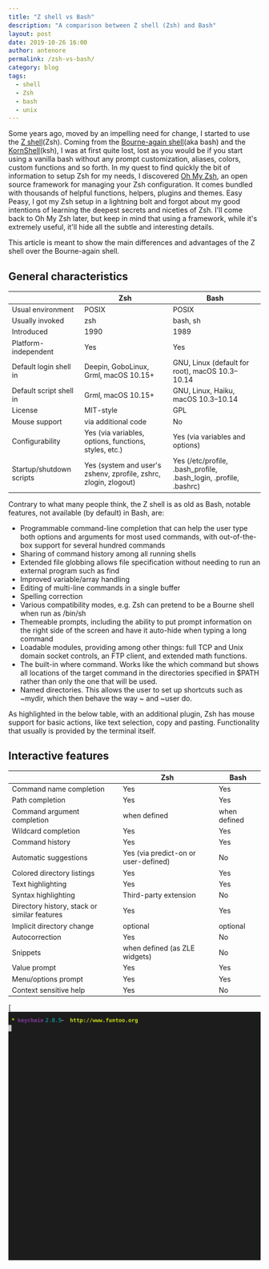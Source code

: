 ```yaml
---
title: "Z shell vs Bash"
description: "A comparison between Z shell (Zsh) and Bash"
layout: post
date: 2019-10-26 16:00
author: antenore
permalink: /zsh-vs-bash/
category: blog
tags:
  - shell
  - Zsh
  - bash
  - unix
---
```


Some years ago, moved by an impelling need for change, I started to use the [Z shell](en.wikipedia.org/wiki/Z_shell)(Zsh). Coming from the [Bourne-again shell](https://en.wikipedia.org/wiki/Bash_(Unix_shell))(aka bash) and the [KornShell](https://en.wikipedia.org/wiki/KornShell)(ksh), I was at first quite lost, lost as you would be if you start using a vanilla bash without any prompt customization, aliases, colors, custom functions and so forth. In my quest to find quickly the bit of information to setup Zsh for my needs, I discovered [Oh My Zsh](https://ohmyz.sh/), an open source framework for managing your Zsh configuration. It comes bundled with thousands of helpful functions, helpers, plugins and themes. Easy Peasy, I got my Zsh setup in a lightning bolt and forgot about my good intentions of learning the deepest secrets and niceties of Zsh. I'll come back to Oh My Zsh later, but keep in mind that using a framework, while it's extremely useful, it'll hide all the subtle and interesting details.

This article is meant to show the main differences and advantages of the Z shell over the Bourne-again shell.

## General characteristics

|                          | Zsh                                                              | Bash                                                              |
| ------------------------ | ---                                                              | ----                                                              |
| Usual environment        | POSIX                                                            | POSIX                                                             |
| Usually invoked          | zsh                                                              | bash, sh                                                          |
| Introduced               | 1990                                                             | 1989                                                              |
| Platform-independent     | Yes                                                              | Yes                                                               |
| Default login shell in   | Deepin, GoboLinux, Grml, macOS 10.15+                            | GNU, Linux (default for root), macOS 10.3–10.14                   |
| Default script shell in  | Grml, macOS 10.15+                                               | GNU, Linux, Haiku, macOS 10.3–10.14                               |
| License                  | MIT-style                                                        | GPL                                                               |
| Mouse support            | via additional code                                              | No                                                                |
| Configurability          | Yes (via variables, options, functions, styles, etc.)            | Yes (via variables and options)                                   |
| Startup/shutdown scripts | Yes (system and user's zshenv, zprofile, zshrc, zlogin, zlogout) | Yes (/etc/profile, .bash_profile, .bash_login, .profile, .bashrc) |

Contrary to what many people think, the Z shell is as old as Bash, notable features, not available (by default) in Bash, are:

- Programmable command-line completion that can help the user type both options and arguments for most used commands, with out-of-the-box support for several hundred commands
- Sharing of command history among all running shells
- Extended file globbing allows file specification without needing to run an external program such as find
- Improved variable/array handling
- Editing of multi-line commands in a single buffer
- Spelling correction
- Various compatibility modes, e.g. Zsh can pretend to be a Bourne shell when run as /bin/sh
- Themeable prompts, including the ability to put prompt information on the right side of the screen and have it auto-hide when typing a long command
- Loadable modules, providing among other things: full TCP and Unix domain socket controls, an FTP client, and extended math functions.
- The built-in where command. Works like the which command but shows all locations of the target command in the directories specified in $PATH rather than only the one that will be used.
- Named directories. This allows the user to set up shortcuts such as ~mydir, which then behave the way ~ and ~user do.

As highlighted in the below table, with an additional plugin, Zsh has mouse support for basic actions, like text selection, copy and pasting. Functionality that usually is provided by the terminal itself.

## Interactive features


|                                              | Zsh                                  | Bash         |
| ------------------------                     | ---                                  | ----         |
| Command name completion                      | Yes                                  | Yes          |
| Path completion                              | Yes                                  | Yes          |
| Command argument completion                  | when defined                         | when defined |
| Wildcard completion                          | Yes                                  | Yes          |
| Command history                              | Yes                                  | Yes          |
| Automatic suggestions                        | Yes (via predict-on or user-defined) | No           |
| Colored directory listings                   | Yes                                  | Yes          |
| Text highlighting                            | Yes                                  | Yes          |
| Syntax highlighting                          | Third-party extension                | No           |
| Directory history, stack or similar features | Yes                                  | Yes          |
| Implicit directory change                    | optional                             | optional     |
| Auto­correction                              | Yes                                  | No           |
| Snippets                                     | when defined (as ZLE widgets)        | No           |
| Value prompt                                 | Yes                                  | Yes          |
| Menu/options prompt                          | Yes                                  | Yes          |
| Context sensitive help                       | Yes                                  | No           |

[![](/assets/images/zsh-auto-suggestion.svg)
